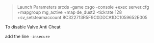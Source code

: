 > Launch Parameters
srcds -game csgo -console +exec server.cfg  +mapgroup mg_active +map de_dust2  -tickrate 128 +sv_setsteamaccount 8C322713R5F9C0DDCA1DC1059652E005


To disable Valve Anti Cheat

add the line `-insecure`

